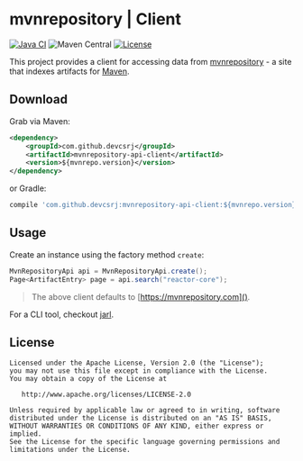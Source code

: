 mvnrepository | Client
===

[![Java CI](https://github.com/devcsrj/mvnrepository-client/actions/workflows/maven.yml/badge.svg)](https://github.com/devcsrj/mvnrepository-client/actions/workflows/maven.yml)
![Maven Central](https://img.shields.io/maven-central/v/com.github.devcsrj/mvnrepository-api-client)
[![License](https://img.shields.io/github/license/devcsrj/mvnrepository-client.svg)](LICENSE)

This project provides a client for accessing data from [mvnrepository](http://mvnrepository.com/) - a site that indexes artifacts for [Maven](http://maven.apache.org/).

Download
---
Grab via Maven:

```xml
<dependency>
    <groupId>com.github.devcsrj</groupId>
    <artifactId>mvnrepository-api-client</artifactId>
    <version>${mvnrepo.version}</version>
</dependency>
```

or Gradle:

```groovy
compile 'com.github.devcsrj:mvnrepository-api-client:${mvnrepo.version}'
```


Usage
---
Create an instance using the factory method `create`:

```java
MvnRepositoryApi api = MvnRepositoryApi.create();
Page<ArtifactEntry> page = api.search("reactor-core");
```

> The above client defaults to [https://mvnrepository.com]().

For a CLI tool, checkout [jarl](https://github.com/devcsrj/jarl).

License
---
```
Licensed under the Apache License, Version 2.0 (the "License");
you may not use this file except in compliance with the License.
You may obtain a copy of the License at

   http://www.apache.org/licenses/LICENSE-2.0

Unless required by applicable law or agreed to in writing, software
distributed under the License is distributed on an "AS IS" BASIS,
WITHOUT WARRANTIES OR CONDITIONS OF ANY KIND, either express or implied.
See the License for the specific language governing permissions and
limitations under the License.
```
